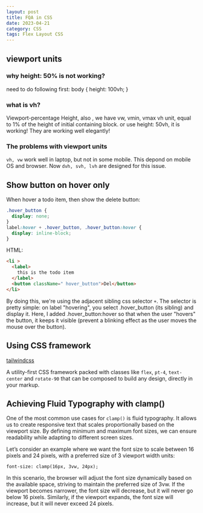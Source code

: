 ```yaml
---
layout: post
title: FQA in CSS
date: 2023-04-21
category: CSS
tags: Flex Layout CSS
---
```


## viewport units

### why height: 50% is not working? 
need to do following first: 
body {
height: 100vh; 
}

### what is vh? 
Viewport-percentage Height, also , we have vw, vmin, vmax
vh unit, equal to 1% of the height of initial containing block. 
or use height: 50vh, it is working! 
They are working well elegantly!

### The problems with viewport units
`vh, vw` work well in laptop, but not in some mobile. This depond on mobile OS and browser. Now `dvh, svh, lvh` are designed for this issue.

## Show button on hover only
When hover a todo item, then show the delete button: 
```css
.hover_button {
  display: none;
}
label:hover + .hover_button, .hover_button:hover {
  display: inline-block;
}
```
HTML:
```html
<li >
  <label>
    this is the todo item
  </label>
  <button className=" hover_button">Del</button>
</li>
```
By doing this, we're using the adjacent sibling css selector `+`. The selector is pretty simple: on label "hovering", you select .hover_button (its sibling) and display it. Here, I added .hover_button:hover so that when the user "hovers" the button, it keeps it visible (prevent a blinking effect as the user moves the mouse over the button).

## Using CSS framework
[tailwindcss](https://tailwindcss.com/)

A utility-first CSS framework packed with classes like `flex`, `pt-4`, `text-center` and `rotate-90` that can be composed to build any design, directly in your markup.

## Achieving Fluid Typography with clamp()

One of the most common use cases for `clamp()` is fluid typography. It allows us to create responsive text that scales proportionally based on the viewport size. By defining minimum and maximum font sizes, we can ensure readability while adapting to different screen sizes.

Let’s consider an example where we want the font size to scale between 16 pixels and 24 pixels, with a preferred size of 3 viewport width units:

`font-size: clamp(16px, 3vw, 24px);`

In this scenario, the browser will adjust the font size dynamically based on the available space, striving to maintain the preferred size of 3vw. If the viewport becomes narrower, the font size will decrease, but it will never go below 16 pixels. Similarly, if the viewport expands, the font size will increase, but it will never exceed 24 pixels.
